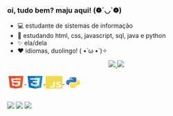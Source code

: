 ### oi, tudo bem? maju aqui! (❁´◡`❁)

- 💻 estudante de sistemas de informação
- 📝 estudando html, css, javascript, sql, java e python
- ✨ ela/dela
- ♥️ idiomas, duolingo! ( •̀ ω •́ )✧

<div align="center">
  <a href="https://github.com/majusalins">
  <img height="150em" src="https://github-readme-stats.vercel.app/api?username=majusalins&show_icons=true&theme=calm&include_all_commits=true&count_private=true"/>
  <img height="150em" src="https://github-readme-stats.vercel.app/api/top-langs/?username=majusalins&layout=compact&langs_count=7&theme=calm"/>
</div>
  
  
 <div style="display: inline_block"><br>
  <img align="center" alt="Maju-HTML" height="30" width="40" src="https://raw.githubusercontent.com/devicons/devicon/master/icons/html5/html5-original.svg">
  <img align="center" alt="Maju-CSS" height="30" width="40" src="https://raw.githubusercontent.com/devicons/devicon/master/icons/css3/css3-original.svg">
  <img align="center" alt="Maju-Js" height="30" width="40" src="https://raw.githubusercontent.com/devicons/devicon/master/icons/javascript/javascript-plain.svg">
  <img align="center" alt="Maju-Py" height="30" width="40" src="https://raw.githubusercontent.com/devicons/devicon/master/icons/python/python-original.svg">
</div>
  
  ##
  
  <div> 
  <a href="https://instagram.com/majusalins" target="_blank"><img src="https://img.shields.io/badge/-Instagram-%23E4405F?style=for-the-badge&logo=instagram&logoColor=white" target="_blank"></a>
  <a href = "mailto:majuhlins76@gmail.com"><img src="https://img.shields.io/badge/-Gmail-%23333?style=for-the-badge&logo=gmail&logoColor=white" target="_blank"></a>
  <a href="https://www.linkedin.com/in/maju-lins-3b951b216/" target="_blank"><img src="https://img.shields.io/badge/-LinkedIn-%230077B5?style=for-the-badge&logo=linkedin&logoColor=white" target="_blank"></a> 
  </div>
